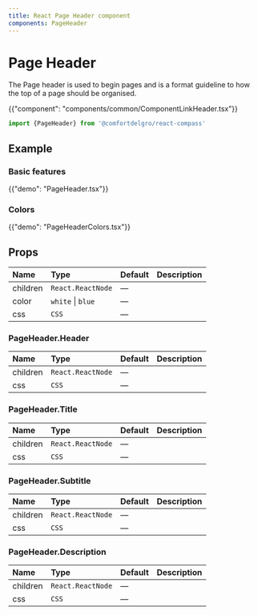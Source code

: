 ```yaml
---
title: React Page Header component
components: PageHeader
---
```


# Page Header

<p class="description">The Page header is used to begin pages and is a format guideline to how the top of a page should be organised.</p>

{{"component": "components/common/ComponentLinkHeader.tsx"}}

```jsx
import {PageHeader} from '@comfortdelgro/react-compass'
```


## Example

### Basic features

{{"demo": "PageHeader.tsx"}}

### Colors

{{"demo": "PageHeaderColors.tsx"}}

## Props

| Name     | Type              | Default | Description |
| :------- | :---------------- | :------ | :---------- |
| children | `React.ReactNode` | —       |             |
| color    | `white` \| `blue` | —       |             |
| css      | `CSS`             | —       |             |

### PageHeader.Header

| Name     | Type              | Default | Description |
| :------- | :---------------- | :------ | :---------- |
| children | `React.ReactNode` | —       |             |
| css      | `CSS`             | —       |             |

### PageHeader.Title

| Name     | Type              | Default | Description |
| :------- | :---------------- | :------ | :---------- |
| children | `React.ReactNode` | —       |             |
| css      | `CSS`             | —       |             |

### PageHeader.Subtitle

| Name     | Type              | Default | Description |
| :------- | :---------------- | :------ | :---------- |
| children | `React.ReactNode` | —       |             |
| css      | `CSS`             | —       |             |

### PageHeader.Description

| Name     | Type              | Default | Description |
| :------- | :---------------- | :------ | :---------- |
| children | `React.ReactNode` | —       |             |
| css      | `CSS`             | —       |             |
